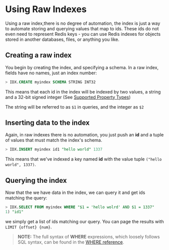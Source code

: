 # Using Raw Indexes 

Using a raw index,there is no degree of automation, the index is just a way to automate storing 
and querying values that map to ids. These ids do not even need to represent Redis keys - you 
can use Redis indexes for objects stored in another databases, files, or anything you like. 

## Creating a raw index

You begin by creating the index, and specifying a schema. In a raw index, fields have no names, just an index number:

```sql
> IDX.CREATE myindex SCHEMA STRING INT32
```

This means that each id in the index will be indexed by two values, a string and a 32-bit signed integer (See [Supported Property Types](types)) 

The string will be referred to as `$1` in queries, and the integer as `$2`

## Inserting data to the index

Again, in raw indexes there is no automation, you just push an **id** and a tuple of values that must match the index's schema.

```sql
> IDX.INSERT myindex id1 "hello world" 1337
```

This means that we've indexed a key named **id** with the value tuple `("hello world", 1337)`. 

## Querying the index

Now that the we have data in the index, we can query it and get ids matching the query:

```sql
> IDX.SELECT FROM myindex WHERE "$1 = 'hello wolrd' AND $1 = 1337"
1) "id1"

```

we simply get a list of ids matching our query.  You can page the results with `LIMIT {offset} {num}`.

>  **NOTE:** The full syntax of **WHERE** expressions, which loosely follows SQL syntax, can be found in the [WHERE reference](WHERE).


